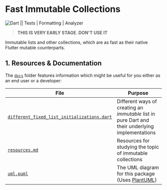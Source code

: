# Fast Immutable Collections

![Dart || Tests | Formatting | Analyzer][github_ci_badge]

> **THIS IS VERY EARLY STAGE. DON'T USE IT**

Immutable lists and other collections, which are as fast as their native Flutter mutable counterparts.


[github_ci_badge]: https://github.com/marcglasberg/fast_immutable_collections/workflows/Dart%20%7C%7C%20Tests%20%7C%20Formatting%20%7C%20Analyzer/badge.svg?branch=master

## 1. Resources & Documentation

The [`docs`][docs] folder features information which might be useful for you either as an end user or a developer:

| File                                        | Purpose                                                                                          |
| ------------------------------------------- | ------------------------------------------------------------------------------------------------ |
| [`different_fixed_list_initializations.dart`][different_fixed_list_initializations] | Different ways of creating an *immutable* list in pure Dart and their underlying implementations |
| [`resources.md`][resources]                              | Resources for studying the topic of immutable collections                                        |
| [`uml.puml`][uml]                                  | The UML diagram for this package (Uses [PlantUML][plant_uml])                                    |


[docs]: docs/
[different_fixed_list_initializations]: docs/different_fixed_list_initializations.dart
[plant_uml]: https://plantuml.com/
[resources]: docs/resources.md
[uml]: docs/uml.puml
